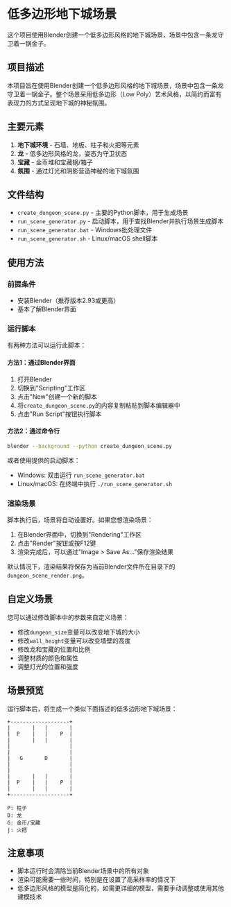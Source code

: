 # 低多边形地下城场景

这个项目使用Blender创建一个低多边形风格的地下城场景，场景中包含一条龙守卫着一锅金子。

## 项目描述

本项目旨在使用Blender创建一个低多边形风格的地下城场景，场景中包含一条龙守卫着一锅金子。整个场景采用低多边形（Low Poly）艺术风格，以简约而富有表现力的方式呈现地下城的神秘氛围。

## 主要元素

1. **地下城环境** - 石墙、地板、柱子和火把等元素
2. **龙** - 低多边形风格的龙，姿态为守卫状态
3. **宝藏** - 金币堆和宝藏锅/箱子
4. **氛围** - 通过灯光和阴影营造神秘的地下城氛围

## 文件结构

- `create_dungeon_scene.py` - 主要的Python脚本，用于生成场景
- `run_scene_generator.py` - 启动脚本，用于查找Blender并执行场景生成脚本
- `run_scene_generator.bat` - Windows批处理文件
- `run_scene_generator.sh` - Linux/macOS shell脚本

## 使用方法

### 前提条件

- 安装Blender（推荐版本2.93或更高）
- 基本了解Blender界面

### 运行脚本

有两种方法可以运行此脚本：

#### 方法1：通过Blender界面

1. 打开Blender
2. 切换到"Scripting"工作区
3. 点击"New"创建一个新的脚本
4. 将`create_dungeon_scene.py`的内容复制粘贴到脚本编辑器中
5. 点击"Run Script"按钮执行脚本

#### 方法2：通过命令行

```bash
blender --background --python create_dungeon_scene.py
```

或者使用提供的启动脚本：

- Windows: 双击运行 `run_scene_generator.bat`
- Linux/macOS: 在终端中执行 `./run_scene_generator.sh`

### 渲染场景

脚本执行后，场景将自动设置好。如果您想渲染场景：

1. 在Blender界面中，切换到"Rendering"工作区
2. 点击"Render"按钮或按F12键
3. 渲染完成后，可以通过"Image > Save As..."保存渲染结果

默认情况下，渲染结果将保存为当前Blender文件所在目录下的`dungeon_scene_render.png`。

## 自定义场景

您可以通过修改脚本中的参数来自定义场景：

- 修改`dungeon_size`变量可以改变地下城的大小
- 修改`wall_height`变量可以改变墙壁的高度
- 修改龙和宝藏的位置和比例
- 调整材质的颜色和属性
- 调整灯光的位置和强度

## 场景预览

运行脚本后，将生成一个类似下面描述的低多边形地下城场景：

```
+-------------------+
|       |   |       |
|  P    |   |    P  |
|       |   |       |
|                   |
|                   |
|   G       D       |
|                   |
|                   |
|       |   |       |
|  P    |   |    P  |
|       |   |       |
+-------------------+

P: 柱子
D: 龙
G: 金币/宝藏
|: 火把
```

## 注意事项

- 脚本运行时会清除当前Blender场景中的所有对象
- 渲染可能需要一些时间，特别是在设置了高采样率的情况下
- 低多边形风格的模型是简化的，如需更详细的模型，需要手动调整或使用其他建模技术